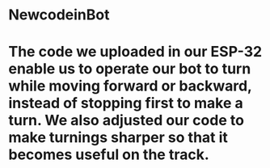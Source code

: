 # NewcodeinBot
# The code we uploaded in our ESP-32 enable us to operate our bot to turn while moving forward or backward, instead of stopping first to make a turn. We also adjusted our code to make turnings sharper so that it becomes useful on the track.
